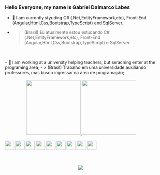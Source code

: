 ### Hello Everyone, my name is Gabriel Dalmarco Labes


- 🌱 I am currently  styuding  C# (.Net,EntityFramework,etc), Front-End (Angular,Html,Css,Bootstrap,TypeScript) and SqlServer.
- > (Brasil) Eu atualmente estou estudando C# (.Net,EntityFramework,etc), Front-End (Angular,Html,Css,Bootstrap,TypeScript) e SqlServer.
<br>
<br>
- 🤖 I am working at a university helping teachers, but seraching  enter at the programing area;
- > (Brasil) Trabalho em uma universidade auxiliando professores, mas busco ingressar na área de programação;

<br>
<br>

<div align="center" margin-botton: "10rem">
  <a href="https://github.com/gameking360">
  <img height="180em" src="https://github-readme-stats.vercel.app/api?username=Gameking360&show_icons=true&theme=dracula&include_all_commits=true&count_private=true"/>
  <img height="180em" src="https://github-readme-stats.vercel.app/api/top-langs/?username=Gameking360&layout=compact&langs_count=168&theme=gotham"/>
</div>

<div style= "display: inline block"><br>
  <img align="center" height="30" weigth="40" src="https://cdn.jsdelivr.net/gh/devicons/devicon/icons/html5/html5-original.svg" />
  <img align="center" height="30" weigth="40" src="https://cdn.jsdelivr.net/gh/devicons/devicon/icons/css3/css3-original.svg" />
  <img align="center" height="30" weigth="40" src="https://cdn.jsdelivr.net/gh/devicons/devicon/icons/angularjs/angularjs-original.svg" />
  <img align="center" height="30" weigth="40" src="https://cdn.jsdelivr.net/gh/devicons/devicon/icons/dotnetcore/dotnetcore-original.svg" />
  <img align="center" height="30" weigth="40" src="https://cdn.jsdelivr.net/gh/devicons/devicon/icons/csharp/csharp-original.svg" />
  <img align="center" height="30" weigth="40" src="https://cdn.jsdelivr.net/gh/devicons/devicon/icons/github/github-original-wordmark.svg" />
  <img align="center" height="30" weigth="40" src="https://cdn.jsdelivr.net/gh/devicons/devicon/icons/typescript/typescript-original.svg" />
  <img align="center" height="30" weigth="40" src="https://cdn.jsdelivr.net/gh/devicons/devicon/icons/visualstudio/visualstudio-plain.svg" />
  <img align="center" height="30" weigth="40" src="https://cdn.jsdelivr.net/gh/devicons/devicon/icons/java/java-original.svg" />
</div>

<div align="center" style="margin-top: 50px"> 
  <a href="https://www.linkedin.com/in/gabriel-labes-0733451b2/" target="_blank"><img src="https://img.shields.io/badge/-LinkedIn-%230077B5?style=for-the-badge&logo=linkedin&logoColor=white" target="_blank"></a> 
</div>